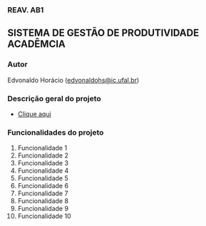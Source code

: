 ### REAV. AB1

## SISTEMA DE GESTÃO DE PRODUTIVIDADE ACADÊMCIA

### Autor

Edvonaldo Horácio (edvonaldohs@ic.ufal.br)

### Descrição geral do projeto

- [Clique aqui](https://docs.google.com/a/ic.ufal.br/viewer?a=v&pid=sites&srcid=aWMudWZhbC5icnxjb21wMjE1fGd4OjZmN2VhM2NhYmE5MTI5Yjc)

### Funcionalidades do projeto

1. Funcionalidade 1
2. Funcionalidade 2
3. Funcionalidade 3
4. Funcionalidade 4
5. Funcionalidade 5
6. Funcionalidade 6
7. Funcionalidade 7
8. Funcionalidade 8
9. Funcionalidade 9
10. Funcionalidade 10

